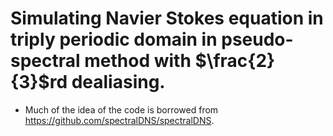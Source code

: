 # Simulating Navier Stokes equation in triply periodic domain in pseudo-spectral method with $`\frac{2}{3}`$rd dealiasing. 

* Much of the idea of the code is borrowed from https://github.com/spectralDNS/spectralDNS.
